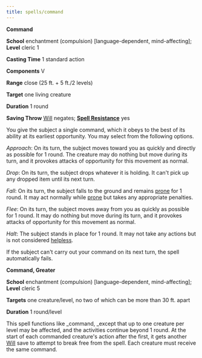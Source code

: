```yaml
---
title: spells/command
---
```

 **Command**

**School** enchantment (compulsion) [language-dependent, mind-affecting]; **Level** cleric 1

**Casting Time** 1 standard action

**Components** V

**Range** close (25 ft. + 5 ft./2 levels)

**Target** one living creature

**Duration** 1 round

**Saving Throw** [Will](../combat.md#_will) negates; **[Spell Resistance](../glossary.md#_spell-resistance)** yes

You give the subject a single command, which it obeys to the best of its ability at its earliest opportunity. You may select from the following options.

_Approach_: On its turn, the subject moves toward you as quickly and directly as possible for 1 round. The creature may do nothing but move during its turn, and it provokes attacks of opportunity for this movement as normal.

_Drop_: On its turn, the subject drops whatever it is holding. It can't pick up any dropped item until its next turn.

_Fall_: On its turn, the subject falls to the ground and remains [prone](../glossary.md#_prone) for 1 round. It may act normally while [prone](../glossary.md#_prone) but takes any appropriate penalties.

_Flee_: On its turn, the subject moves away from you as quickly as possible for 1 round. It may do nothing but move during its turn, and it provokes attacks of opportunity for this movement as normal.

_Halt_: The subject stands in place for 1 round. It may not take any actions but is not considered [helpless](../glossary.md#_helpless).

If the subject can't carry out your command on its next turn, the spell automatically fails.

**Command, Greater**

**School** enchantment (compulsion) [language-dependent, mind-affecting]; **Level** cleric 5

**Targets** one creature/level, no two of which can be more than 30 ft. apart

**Duration** 1 round/level

This spell functions like _command, _except that up to one creature per level may be affected, and the activities continue beyond 1 round. At the start of each commanded creature's action after the first, it gets another [Will](../combat.md#_will) save to attempt to break free from the spell. Each creature must receive the same command.


